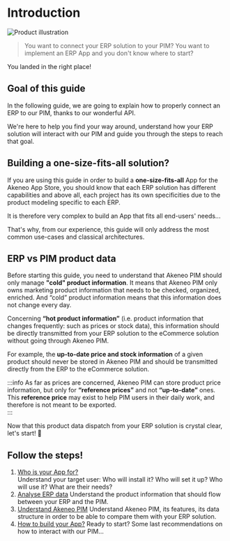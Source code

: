 # Introduction
![Product illustration](../../img/illustrations/illus--Product.svg)

> You want to connect your ERP solution to your PIM?
> You want to implement an ERP App and you don't know where to start?

You landed in the right place!

## Goal of this guide

In the following guide, we are going to explain how to properly connect an ERP to our PIM, thanks to our wonderful API.

We're here to help you find your way around, understand how your ERP solution will interact with our PIM and guide you through the steps to reach that goal.

## Building a one-size-fits-all solution?

If you are using this guide in order to build a **one-size-fits-all** App for the Akeneo App Store, you should know that each ERP solution has different capabilities and above all, each project has its own specificities due to the product modeling specific to each ERP.

It is therefore very complex to build an App that fits all end-users' needs...

That's why, from our experience, this guide will only address the most common use-cases and classical architectures.

## ERP vs PIM product data

Before starting this guide, you need to understand that Akeneo PIM should only manage **"cold" product information**. It means that Akeneo PIM only owns marketing product information that needs to be checked, organized, enriched. And “cold” product information means that this information does not change every day.

Concerning **“hot product information”** (i.e. product information that changes frequently: such as prices or stock data), this information should be directly transmitted from your ERP solution to the eCommerce solution without going through Akeneo PIM.

For example, the **up-to-date price and stock information** of a given product should never be stored in Akeneo PIM and should be transmitted directly from the ERP to the eCommerce solution.

:::info
As far as prices are concerned, Akeneo PIM can store product price information, but only for  **“reference prices”** and not **“up-to-date”** ones. This **reference price** may exist to help PIM users in their daily work, and therefore is not meant to be exported.  
:::

Now that this product data dispatch from your ERP solution is crystal clear, let's start! 🚀

## Follow the steps!

1. [Who is your App for?](step1-who-is-your-app-for.html)  
Understand your target user: Who will install it? Who will set it up? Who will use it? What are their needs?
2. [Analyse ERP data](step2-analyze-erp-data.html)
Understand the product information that should flow between your ERP and the PIM.
3. [Understand Akeneo PIM](step3-understand-akeneo-pim.html)
Understand Akeneo PIM, its features, its data structure in order to be able to compare them with your ERP solution.
4. [How to build your App?](step4-how-to-build-your-connector.html)
Ready to start? Some last recommendations on how to interact with our PIM...
